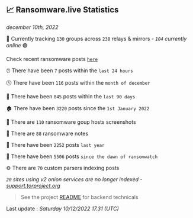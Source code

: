 
## 📈 Ransomware.live Statistics
_december 10th, 2022_

🔎 Currently tracking `130` groups across `238` relays & mirrors - _`104` currently online_ 🟢

Check recent ransomware posts [`here`](recentposts.md)


⏰ There have been `7` posts within the `last 24 hours`

🕓 There have been `116` posts within the `month of december`

📅 There have been `845` posts within the `last 90 days`

🏚 There have been `3220` posts since the `1st January 2022`

📸 There are `110` ransomware goup hosts screenshots

📝 There are `88` ransomware notes

🚀 There have been `2252` posts `last year`

🐣 There have been `5506` posts `since the dawn of ransomwatch`

⚙️ There are `70` custom parsers indexing posts

_`20` sites using v2 onion services are no longer indexed - [support.torproject.org](https://support.torproject.org/onionservices/v2-deprecation/)_

> See the project [README](https://github.com/jmousqueton/ransomwatch#readme) for backend technicals



Last update : _Saturday 10/12/2022 17.31 (UTC)_

